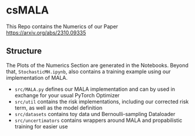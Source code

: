 # csMALA

This Repo contains the Numerics of our Paper https://arxiv.org/abs/2310.09335

## Structure

The Plots of the Numerics Section are generated in the Notebooks. Beyond that, <code>StochasticMH.ipynb</code>, also contains a training example using our implementation of MALA.
  * <code>src/MALA.py</code> defines our MALA implementation and can by used in exchange for your usual PyTorch Optimizer
  * <code>src/util</code> contains the risk implementations, including our corrected risk term, as well as the model definition
  * <code>src/datasets</code> contains toy data und Bernoulli-sampling Dataloader
  * <code>src/uncertimators</code> contains wrappers around  MALA and propabilistic training for easier use
